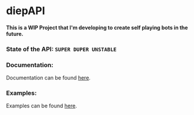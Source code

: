 # diepAPI

#### This is a WIP Project that I'm developing to create self playing bots in the future.

### State of the API: `SUPER DUPER UNSTABLE`

### Documentation:

Documentation can be found [here](https://github.com/Cazka/diepAPI/blob/main/docs/diepAPI.md).

### Examples: 

Examples can be found [here](https://github.com/Cazka/diepAPI/blob/main/examples/).
